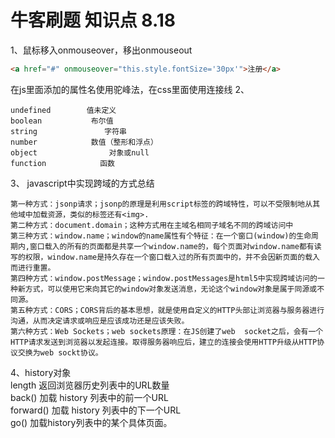 # 牛客刷题 知识点 8.18
1、鼠标移入onmouseover，移出onmouseout
```html
<a href="#" onmouseover="this.style.fontSize='30px'">注册</a>
```
在js里面添加的属性名使用驼峰法，在css里面使用连接线
2、
```typeof
undefined        值未定义
boolean           布尔值
string               字符串
number            数值（整形和浮点）
object                对象或null
function            函数
```
3、
javascript中实现跨域的方式总结  
```
第一种方式：jsonp请求；jsonp的原理是利用script标签的跨域特性，可以不受限制地从其他域中加载资源，类似的标签还有<img>.  
第二种方式：document.domain；这种方式用在主域名相同子域名不同的跨域访问中  
第三种方式：window.name；window的name属性有个特征：在一个窗口(window)的生命周期内,窗口载入的所有的页面都是共享一个window.name的，每个页面对window.name都有读写的权限，window.name是持久存在一个窗口载入过的所有页面中的，并不会因新页面的载入而进行重置。  
第四种方式：window.postMessage；window.postMessages是html5中实现跨域访问的一种新方式，可以使用它来向其它的window对象发送消息，无论这个window对象是属于同源或不同源。  
第五种方式：CORS；CORS背后的基本思想，就是使用自定义的HTTP头部让浏览器与服务器进行沟通，从而决定请求或响应是应该成功还是应该失败。  
第六种方式：Web Sockets；web sockets原理：在JS创建了web  socket之后，会有一个HTTP请求发送到浏览器以发起连接。取得服务器响应后，建立的连接会使用HTTP升级从HTTP协议交换为web sockt协议。
 ``` 

4、history对象  
length      返回浏览器历史列表中的URL数量  
back()      加载 history 列表中的前一个URL  
forward() 加载 history 列表中的下一个URL  
go()         加载history列表中的某个具体页面。  
